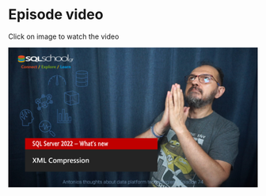# Episode video

Click on image to watch the video

[![Watch the video](./ytimage.png)](https://youtu.be/JkfeogydXH4)
